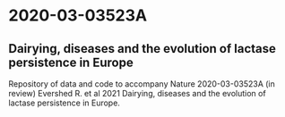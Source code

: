 # 2020-03-03523A
## Dairying, diseases and the evolution of  lactase persistence in Europe
Repository of data and code to accompany Nature 2020-03-03523A (in review) Evershed R. et al 2021 Dairying, diseases and the evolution of  lactase persistence in Europe.
